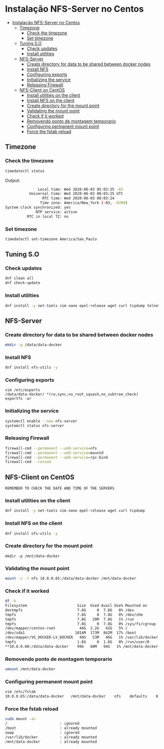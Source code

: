 # Instalação NFS-Server no Centos

- [Instalação NFS-Server no Centos](#instalação-nfs-server-no-centos)
  - [Timezone](#timezone)
    - [Check the timezone](#check-the-timezone)
    - [Set timezone](#set-timezone)
  - [Tuning S.O](#tuning-so)
    - [Check updates](#check-updates)
    - [Install utilities](#install-utilities)
  - [NFS-Server](#nfs-server)
    - [Create directory for data to be shared between docker nodes](#create-directory-for-data-to-be-shared-between-docker-nodes)
    - [Install NFS](#install-nfs)
    - [Configuring exports](#configuring-exports)
    - [Initializing the service](#initializing-the-service)
    - [Releasing Firewall](#releasing-firewall)
  - [NFS-Client on CentOS](#nfs-client-on-centos)
    - [Install utilities on the client](#install-utilities-on-the-client)
    - [Install NFS on the client](#install-nfs-on-the-client)
    - [Create directory for the mount point](#create-directory-for-the-mount-point)
    - [Validating the mount point](#validating-the-mount-point)
    - [Check if it worked](#check-if-it-worked)
    - [Removendo ponto de montagem temporario](#removendo-ponto-de-montagem-temporario)
    - [Configuring permanent mount point](#configuring-permanent-mount-point)
    - [Force the fstab reload](#force-the-fstab-reload)

## Timezone

### Check the timezone

```bash
timedatectl status
```

Output:

```bash
               Local time: Wed 2020-06-03 05:03:25 -03
           Universal time: Wed 2020-06-03 08:03:25 UTC
                 RTC time: Wed 2020-06-03 08:03:24
                Time zone: America/New_York (-03, -0300)
System clock synchronized: yes
              NTP service: active
          RTC in local TZ: no
```

### Set timezone

```bash
timedatectl set-timezone America/Sao_Paulo
```
## Tuning S.O

### Check updates

```bash
dnf clean all
dnf check-update
```

### Install utilities

```bash
dnf install -y net-tools vim nano epel-release wget curl tcpdump telnet
```

## NFS-Server

### Create directory for data to be shared between docker nodes

```bash
mkdir -p /data/data-docker
```

### Install NFS

```bash
dnf install nfs-utils -y
```

### Configuring exports

```shell
vim /etc/exports
/data/data-docker/ *(rw,sync,no_root_squash,no_subtree_check)
exportfs -ar
```

### Initializing the service

```bash
systemctl enable --now nfs-server
systemctl status nfs-server
```

### Releasing Firewall

```bash
firewall-cmd --permanent --add-service=nfs
firewall-cmd --permanent --add-service=mountd
firewall-cmd --permanent --add-service=rpc-bind
firewall-cmd --reload
```

## NFS-Client on CentOS

`REMEMBER TO CHECK THE DATE AND TIME OF THE SERVERS`

### Install utilities on the client

```bash
dnf install -y net-tools vim nano epel-release wget curl tcpdump
```

### Install NFS on the client

```bash
dnf install nfs-utils -y
```

### Create directory for the mount point

```shell
mkdir -p /mnt/data-docker
```

### Validating the mount point

```bash
mount -v -t nfs 10.0.0.65:/data/data-docker /mnt/data-docker
```

### Check if it worked

```bash
df -h
Filesystem                       Size  Used Avail Use% Mounted on
devtmpfs                         7.8G     0  7.8G   0% /dev
tmpfs                            7.8G     0  7.8G   0% /dev/shm
tmpfs                            7.8G   20M  7.8G   1% /run
tmpfs                            7.8G     0  7.8G   0% /sys/fs/cgroup
/dev/mapper/centos-root           44G  2.2G   42G   5% /
/dev/sda1                       1014M  173M  842M  17% /boot
/dev/mapper/VG_DOCKER-LV_DOCKER   49G   53M   46G   1% /var/lib/docker
tmpfs                            1.6G     0  1.6G   0% /run/user/0
**10.0.0.60:/data/data-docker    99G   60M   94G   1% /mnt/data-docker**
```

### Removendo ponto de montagem temporario

```bash
umount /mnt/data-docker
```

### Configuring permanent mount point

```bash
vim /etc/fstab
10.0.0.65:/data/data-docker   /mnt/data-docker    nfs    defaults    0 0 
```

### Force the fstab reload

```bash
sudo mount -av
/                        : ignored
/boot                    : already mounted
swap                     : ignored
/var/lib/docker          : already mounted
/mnt/data-docker         : already mounted
```

